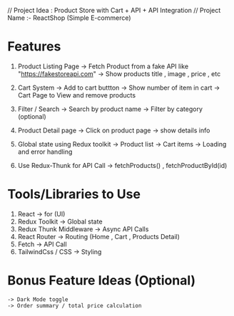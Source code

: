 // Project Idea : Product Store with Cart + API + API Integration
// Project Name :- ReactShop (Simple E-commerce)

# Features

1. Product Listing Page
   -> Fetch Product from a fake API like "https://fakestoreapi.com"
   -> Show products title , image , price , etc

2. Cart System
   -> Add to cart buttton
   -> Show number of item in cart
   -> Cart Page to View and remove products

3. Filter / Search
   -> Search by product name
   -> Filter by category (optional)

4. Product Detail page
   -> Click on product page -> show details info

5. Global state using Redux toolkit
   -> Product list
   -> Cart items
   -> Loading and error handling

6. Use Redux-Thunk for API Call
   -> fetchProducts() , fetchProductById(id)

# Tools/Libraries to Use

1. React -> for (UI)
2. Redux Toolkit -> Global state
3. Redux Thunk Middleware -> Async API Calls
4. React Router -> Routing (Home , Cart , Products Detail)
5. Fetch -> API Call
6. TailwindCss / CSS -> Styling

# Bonus Feature Ideas (Optional)

    -> Dark Mode toggle
    -> Order summary / total price calculation